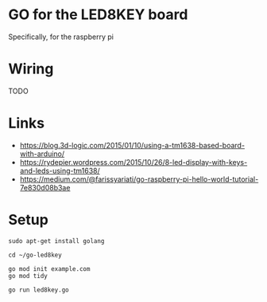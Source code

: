 # GO for the LED8KEY board

Specifically, for the raspberry pi

# Wiring

TODO

# Links
  - https://blog.3d-logic.com/2015/01/10/using-a-tm1638-based-board-with-arduino/
  - https://rydepier.wordpress.com/2015/10/26/8-led-display-with-keys-and-leds-using-tm1638/
  - https://medium.com/@farissyariati/go-raspberry-pi-hello-world-tutorial-7e830d08b3ae

# Setup
```
sudo apt-get install golang

cd ~/go-led8key

go mod init example.com
go mod tidy

go run led8key.go
```
